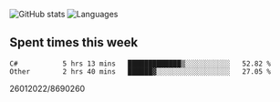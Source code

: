 ![GitHub stats](https://github-readme-stats.vercel.app/api?username=emipa606&theme=github_dark&show_icons=true) 
![Languages](https://github-readme-stats.vercel.app/api/top-langs/?username=emipa606&theme=github_dark&layout=compact)

## Spent times this week
<!--START_SECTION:waka-->

```text
C#           5 hrs 13 mins   █████████████▒░░░░░░░░░░░   52.82 %
Other        2 hrs 40 mins   ██████▓░░░░░░░░░░░░░░░░░░   27.05 %
```

<!--END_SECTION:waka-->


26012022/8690260
